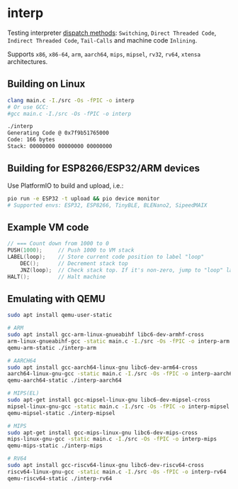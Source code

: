 # interp
Testing interpreter [dispatch methods](http://www.cs.toronto.edu/~matz/dissertation/matzDissertation-latex2html/node6.html): `Switching`, `Direct Threaded Code`, `Indirect Threaded Code`, `Tail-Calls` and machine code `Inlining`.

Supports `x86`, `x86-64`, `arm`, `aarch64`, `mips`, `mipsel`, `rv32`, `rv64`, `xtensa` architectures.

## Building on Linux

```bash
clang main.c -I./src -Os -fPIC -o interp
# Or use GCC:
#gcc main.c -I./src -Os -fPIC -o interp

./interp
Generating Code @ 0x7f9b51765000
Code: 166 bytes
Stack: 00000000 00000000 00000000
```

## Building for ESP8266/ESP32/ARM devices
Use PlatformIO to build and upload, i.e.:
```bash
pio run -e ESP32 -t upload && pio device monitor
# Supported envs: ESP32, ESP8266, TinyBLE, BLENano2, SipeedMAIX
```

## Example VM code

```cpp
// === Count down from 1000 to 0
PUSH(1000);     // Push 1000 to VM stack
LABEL(loop);    // Store current code position to label "loop"               <┐
    DEC();      // Decrement stack top                                        │
    JNZ(loop);  // Check stack top. If it's non-zero, jump to "loop" label    ┘
HALT();         // Halt machine
```

## Emulating with QEMU

```bash
sudo apt install qemu-user-static

# ARM
sudo apt install gcc-arm-linux-gnueabihf libc6-dev-armhf-cross
arm-linux-gnueabihf-gcc -static main.c -I./src -Os -fPIC -o interp-arm
qemu-arm-static ./interp-arm

# AARCH64
sudo apt install gcc-aarch64-linux-gnu libc6-dev-arm64-cross
aarch64-linux-gnu-gcc -static main.c -I./src -Os -fPIC -o interp-aarch64
qemu-aarch64-static ./interp-aarch64

# MIPS(EL)
sudo apt-get install gcc-mipsel-linux-gnu libc6-dev-mipsel-cross
mipsel-linux-gnu-gcc -static main.c -I./src -Os -fPIC -o interp-mipsel
qemu-mipsel-static ./interp-mipsel

# MIPS
sudo apt-get install gcc-mips-linux-gnu libc6-dev-mips-cross
mips-linux-gnu-gcc -static main.c -I./src -Os -fPIC -o interp-mips
qemu-mips-static ./interp-mips

# RV64
sudo apt install gcc-riscv64-linux-gnu libc6-dev-riscv64-cross
riscv64-linux-gnu-gcc -static main.c -I./src -Os -fPIC -o interp-rv64
qemu-riscv64-static ./interp-rv64
```
